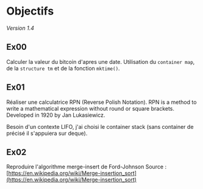 # Objectifs

*Version 1.4*

## Ex00
Calculer la valeur du bitcoin d'apres une date. Utilisation du `container map`, de la `structure tm` et de la fonction `mktime()`.

## Ex01
Réaliser une calculatrice RPN (Reverse Polish Notation). RPN is a method to write a mathematical expression without round or square brackets. Developed in 1920 by Jan Lukasiewicz.

Besoin d'un contexte LIFO, j'ai choisi le container stack (sans container de précisé il s'appuiera sur deque).

## Ex02
Reproduire l'algorithme merge-insert de Ford-Johnson
Source : [https://en.wikipedia.org/wiki/Merge-insertion_sort](https://en.wikipedia.org/wiki/Merge-insertion_sort)